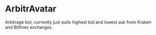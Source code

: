 # ArbitrAvatar

Arbitrage bot, currently just pulls highest bid and lowest ask from Kraken and Bitfinex exchanges.

